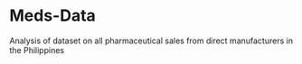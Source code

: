 # Meds-Data
Analysis of dataset on all pharmaceutical sales from direct manufacturers in the Philippines
